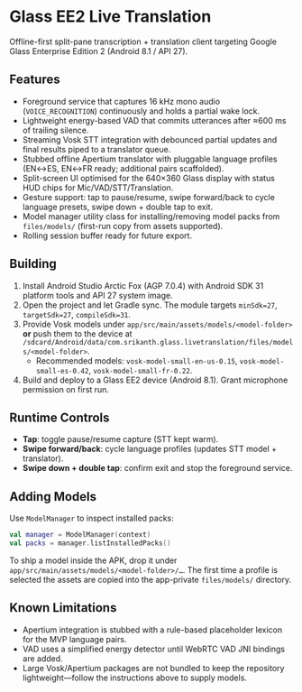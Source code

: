 # Glass EE2 Live Translation

Offline-first split-pane transcription + translation client targeting Google Glass Enterprise Edition 2 (Android 8.1 / API 27).

## Features

- Foreground service that captures 16 kHz mono audio (`VOICE_RECOGNITION`) continuously and holds a partial wake lock.
- Lightweight energy-based VAD that commits utterances after ≈600 ms of trailing silence.
- Streaming Vosk STT integration with debounced partial updates and final results piped to a translator queue.
- Stubbed offline Apertium translator with pluggable language profiles (EN↔ES, EN↔FR ready; additional pairs scaffolded).
- Split-screen UI optimised for the 640×360 Glass display with status HUD chips for Mic/VAD/STT/Translation.
- Gesture support: tap to pause/resume, swipe forward/back to cycle language presets, swipe down + double tap to exit.
- Model manager utility class for installing/removing model packs from `files/models/` (first-run copy from assets supported).
- Rolling session buffer ready for future export.

## Building

1. Install Android Studio Arctic Fox (AGP 7.0.4) with Android SDK 31 platform tools and API 27 system image.
2. Open the project and let Gradle sync. The module targets `minSdk=27`, `targetSdk=27`, `compileSdk=31`.
3. Provide Vosk models under `app/src/main/assets/models/<model-folder>` **or** push them to the device at
   `/sdcard/Android/data/com.srikanth.glass.livetranslation/files/models/<model-folder>`.
   - Recommended models: `vosk-model-small-en-us-0.15`, `vosk-model-small-es-0.42`, `vosk-model-small-fr-0.22`.
4. Build and deploy to a Glass EE2 device (Android 8.1). Grant microphone permission on first run.

## Runtime Controls

- **Tap**: toggle pause/resume capture (STT kept warm).
- **Swipe forward/back**: cycle language profiles (updates STT model + translator).
- **Swipe down + double tap**: confirm exit and stop the foreground service.

## Adding Models

Use `ModelManager` to inspect installed packs:

```kotlin
val manager = ModelManager(context)
val packs = manager.listInstalledPacks()
```

To ship a model inside the APK, drop it under `app/src/main/assets/models/<model-folder>/…`. The first time a profile is
selected the assets are copied into the app-private `files/models/` directory.

## Known Limitations

- Apertium integration is stubbed with a rule-based placeholder lexicon for the MVP language pairs.
- VAD uses a simplified energy detector until WebRTC VAD JNI bindings are added.
- Large Vosk/Apertium packages are not bundled to keep the repository lightweight—follow the instructions above to supply models.
